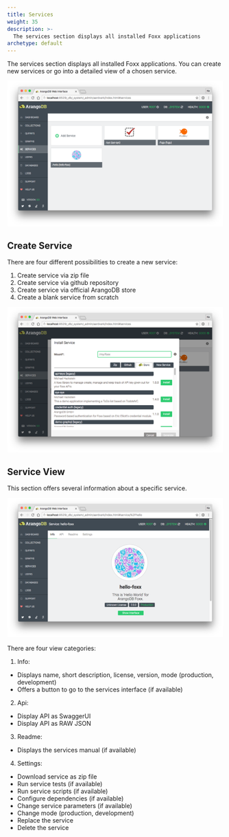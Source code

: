 ```yaml
---
title: Services
weight: 35
description: >-
  The services section displays all installed Foxx applications
archetype: default
---
```

The services section displays all installed Foxx applications. You can create new services
or go into a detailed view of a chosen service.

![Services](../../../images/servicesView.png)

## Create Service

There are four different possibilities to create a new service:

1. Create service via zip file
2. Create service via github repository
3. Create service via official ArangoDB store
4. Create a blank service from scratch

![Create Service](../../../images/installService.png)

## Service View

This section offers several information about a specific service. 

![Create Service](../../../images/serviceView.png)

There are four view categories: 

1. Info:
  - Displays name, short description, license, version, mode (production, development)
  - Offers a button to go to the services interface (if available)

2. Api:
 - Display API as SwaggerUI
 - Display API as RAW JSON

3. Readme:
 - Displays the services manual (if available)

4. Settings:
 - Download service as zip file
 - Run service tests (if available)
 - Run service scripts (if available)
 - Configure dependencies (if available)
 - Change service parameters (if available)
 - Change mode (production, development)
 - Replace the service
 - Delete the service
